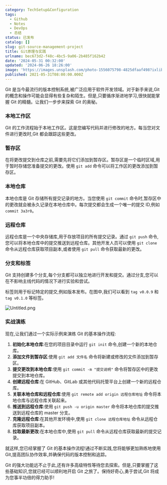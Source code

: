 ```yaml
---
category: TechSetup&Configuration
tags:
  - Github
  - Notes
  - DevOps
  - 总结
status: 已发布
catalog: []
slug: git-source-management-project
title: Git原理与实践
urlname: bec673d2-f48c-4bc5-9a06-2b485f162b42
date: '2024-05-31 00:32:00'
updated: '2024-06-26 18:26:00'
image: 'https://images.unsplash.com/photo-1556075798-4825dfaaf498?ixlib=rb-4.0.3&q=85&fm=jpg&crop=entropy&cs=srgb'
published: 2021-05-31T08:00:00.000Z
---
```


Git 是当今最流行的版本控制系统,被广泛应用于软件开发领域。对于新手来说,Git 的概念和操作可能会显得有些复杂和陌生。但是,只要循序渐进地学习,很快就能掌握 Git 的精髓。让我们一步步来探索 Git 的奥秘。


### 本地工作区


Git 的工作流程始于本地工作区。这是您编写代码并进行修改的地方。每当您对文件进行更改时,Git 都会跟踪这些更改。


### 暂存区


在将更改提交到仓库之前,需要先将它们添加到暂存区。暂存区是一个临时区域,用于暂时存储您准备提交的更改。使用 `git add` 命令可以将工作区的更改添加到暂存区。


### 本地仓库


本地仓库是 Git 存储所有提交记录的地方。当您使用 `git commit` 命令时,暂存区中的更改就会被永久记录在本地仓库中。每次提交都会生成一个唯一的提交 ID,例如 `commit 3a3r0`。


### 远程仓库


远程仓库是一个中央存储库,用于存放项目的所有提交记录。通过 `git push` 命令,您可以将本地仓库中的提交推送到远程仓库。其他开发人员可以使用 `git clone` 命令从远程仓库获取项目副本,或者使用 `git pull` 命令获取最新的更改。


### 分支和标签


Git 支持创建多个分支,每个分支都可以独立地进行开发和提交。通过分支,您可以在不影响主线代码的情况下进行实验和尝试。


标签则用于标记特定的提交,例如版本发布。在图中,我们可以看到 `tag v0.0.9` 和 `tag v0.1.0` 等标签。


![Untitled.png](https://prod-files-secure.s3.us-west-2.amazonaws.com/5d24fe63-e567-4804-86f9-9fdc62e13082/77b77e01-3aab-4add-bdbd-7f489727861d/Untitled.png?X-Amz-Algorithm=AWS4-HMAC-SHA256&X-Amz-Content-Sha256=UNSIGNED-PAYLOAD&X-Amz-Credential=ASIAZI2LB466WSGMU6GJ%2F20250130%2Fus-west-2%2Fs3%2Faws4_request&X-Amz-Date=20250130T213220Z&X-Amz-Expires=3600&X-Amz-Security-Token=IQoJb3JpZ2luX2VjEKX%2F%2F%2F%2F%2F%2F%2F%2F%2F%2FwEaCXVzLXdlc3QtMiJHMEUCIEpJfVqzxLFDhljxixQDLA7Q%2Br3S8nWvcz4sN24sZ2guAiEAgAAR4btJd2W1vPrK0wBiPbRv7gz8yE2XSaEi3wBiIhAqiAQIrv%2F%2F%2F%2F%2F%2F%2F%2F%2F%2FARAAGgw2Mzc0MjMxODM4MDUiDI1XqauJ0TqbZtdYySrcA%2B20bEtoY6%2Fv6bGr6UbfxVhT4J8kdoCpTk7ogdGpkaICVAoau5yGKvCsU2i8MgoHwALPhtEAB6QnY8oCx6Au2ZeCPac8vkTyZkrK41jzctlCcP9Wdcdlr2NgswN8JZ8ici5Z5BEflmK6CnLqGJBVCKIfeaGYDmQNTBQmnY%2BGZrfUON%2B1%2FJF4aJ4oQOepWJbiFpCY97T9UQfmYTJ%2B7cQ0DcBhuTZSkndqu7uyz1ketu6wrQs3eIjbpyUPXk%2FIbFxLLi5V%2BXUOzeEfxnWqeHF2hnOa5%2Fmxr0IkROnVKAShH3P7OUIFMSmhAD65O43SJ9aoGfmMu3VcURpCd9keFwIxKA0NuyOG1zQlsxgJZBtZSX3s4om5tLnlVdIkvpj9ZfjXz6Ri3M5TmPWfybIob4IgrzsWfT4awZ7e2%2FHJRLstWRptNpVQYud6toctRWgPIim2lcpPDWf39%2FwN9n0MuJ%2Ft24Wi7Jna9e%2Blv8rdSPM7AiM2I8rKW9rfe8fDXj3wB7H%2FthO3gz195Pi%2FZyz%2Fwe0uY%2BBoEg7oOgqw9IMRN0N9G%2FJ23QH5F1qs10rRIbtU2fpA6S6tVTKoS5%2FbOKYWh7QNVL696RGM64ZlEqYp0%2BkpLzmYQniFEheO3O%2B9bU3nMOLF77wGOqUBCRIMyvmeFIqx4v3DnRnOKGWcWRXNDyWf8ZPDw3%2Fw%2BapMnuDg2N7MM%2FiG4tveniZKlT%2BvPsAA6TtMwlBd61ITD1G32EB55qQvbC2ViCcRMzMfAykf8WBHLmsKzl5tZQLIobQDq3nyJPEyPGmKl%2Bsg25XnNb1XcoEGv1QjU8MCqT4iYKAAPel810%2BbQKshIjxeGAlKkcPLrzXOKY5sI8PTxSgbZlW0&X-Amz-Signature=39472216b2ee27c3852163af4befff330dfdcd04f7c37851368d666bed309841&X-Amz-SignedHeaders=host&x-id=GetObject)


### 实战演练


现在,让我们通过一个实际示例来演练 Git 的基本操作流程:

1. **初始化本地仓库**:在您的项目目录中运行 `git init` 命令,创建一个新的本地仓库。
2. **添加文件到暂存区**:使用 `git add 文件名` 命令将新建或修改的文件添加到暂存区。
3. **提交更改到本地仓库**:使用 `git commit -m "提交说明"` 命令将暂存区中的更改提交到本地仓库。
4. **创建远程仓库**:在 GitHub、GitLab 或其他代码托管平台上创建一个新的远程仓库。
5. **关联本地仓库和远程仓库**:使用 `git remote add origin 远程仓库地址` 命令将本地仓库与远程仓库关联起来。
6. **推送到远程仓库**:使用 `git push -u origin master` 命令将本地仓库的提交推送到远程仓库的 master 分支。
7. **克隆远程仓库**:在其他开发环境中,使用 `git clone 远程仓库地址` 命令从远程仓库获取项目副本。
8. **拉取最新更改**:在本地仓库中,使用 `git pull` 命令从远程仓库获取最新的提交记录。

就这样,您已经掌握了 Git 的基本操作流程!通过不断实践,您将能够更加熟练地使用 Git,提高团队协作效率,并确保代码的版本控制和追踪。


Git 的强大功能远不止于此,还有许多高级特性等待您去探索。但是,只要掌握了这些基础知识,您就已经可以顺利地开启 Git 之旅了。保持好奇心,勇于尝试,Git 将成为您事半功倍的得力助手!

